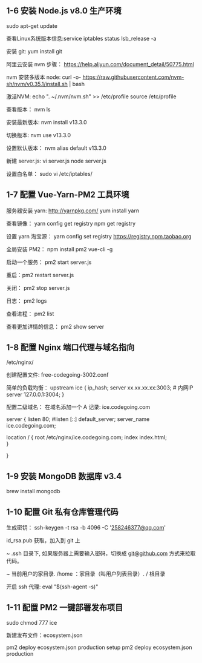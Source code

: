## 1-6 安装 Node.js v8.0 生产环境
sudo apt-get update

查看Linux系统版本信息:service iptables status
lsb_release -a

安装 git: 
yum install git

阿里云安装 nvm 步骤：
https://help.aliyun.com/document_detail/50775.html

nvm 安装多版本 node:
curl -o- https://raw.githubusercontent.com/nvm-sh/nvm/v0.35.1/install.sh | bash


激活NVM:
echo ". ~/.nvm/nvm.sh" >> /etc/profile
source /etc/profile

查看版本：
nvm ls 

安装最新版本:
nvm install v13.3.0

切换版本:
nvm use v13.3.0

设置默认版本：
nvm alias default v13.3.0

新建 server.js:
vi server.js
node server.js

设置白名单：
sudo vi /etc/iptables/

## 1-7 配置 Vue-Yarn-PM2 工具环境
服务器安装 yarn:
http://yarnpkg.com/
yum install yarn

查看镜像： 
yarn config get registry
npm get registry 

设置 yarn 淘宝源：
yarn config set registry https://registry.npm.taobao.org

全局安装 PM2：
npm install pm2 vue-cli -g

启动一个服务：
pm2 start server.js

重启：pm2 restart server.js

关闭：
pm2 stop server.js

日志：
pm2 logs

查看进程：
pm2 list

查看更加详情的信息：
pm2 show server

## 1-8 配置 Nginx 端口代理与域名指向
/etc/nginx/

创建配置文件:
free-codegoing-3002.conf

简单的负载均衡：
upstream ice {
   ip_hash;
   server xx.xx.xx.xx:3003; # 内网IP
   server 127.0.0.1:3004;
}

配置二级域名：
在域名添加一个 A 记录:
ice.codegoing.com

server {
  listen 80;
  #listen [::] default_server;
  server_name ice.codegoing.com;        

  location / {
          root /etc/nginx/ice.codegoing.com;
          index index.html;  
  }
        
}


## 1-9 安装 MongoDB 数据库 v3.4
brew install mongodb

## 1-10 配置 Git 私有仓库管理代码
生成密钥：
ssh-keygen -t rsa -b 4096 -C '258246377@qq.com'

id_rsa.pub 获取，加入到 git 上

~ .ssh 目录下, 如果服务器上需要输入密码，切换成 git@github.com 方式来拉取代码。

~ 当前用户的家目录.
/home ：家目录（叫用户列表目录）.
/ 根目录

开启 ssh 代理:
eval "$(ssh-agent -s)"

## 1-11 配置 PM2 一键部署发布项目
sudo chmod 777 ice

新建发布文件：ecosystem.json

pm2 deploy ecosystem.json production setup
pm2 deploy ecosystem.json production 